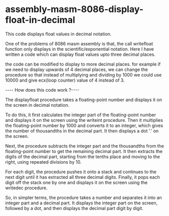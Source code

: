 # assembly-masm-8086-display-float-in-decimal

This code displays float values in decimal notation.

One of the problems of 8086 masm assembly is that, the call writefloat function only displays in the scientific/exponential notation. Here I have written a code which can display float values upto three decimal places.

the code can be modified to display to more decimal places. for example if we need to display upwards of 4 decimal places, we can change the procedure so that instead of multiplying and dividing by 1000 we could use 10000 and give ecx(loop counter) value of 4 instead of 3.

---- How does this code work ?----

The displayfloat procedure takes a floating-point number and displays it on the screen in decimal notation.

To do this, it first calculates the integer part of the floating-point number and displays it on the screen using the writeint procedure. Then it multiplies the floating-point number by 1000 and converts it to an integer, which gives the number of thousandths in the decimal part. It then displays a dot '.' on the screen.

Next, the procedure subtracts the integer part and the thousandths from the floating-point number to get the remaining decimal part. It then extracts the digits of the decimal part, starting from the tenths place and moving to the right, using repeated divisions by 10.

For each digit, the procedure pushes it onto a stack and continues to the next digit until it has extracted all three decimal digits. Finally, it pops each digit off the stack one by one and displays it on the screen using the writedec procedure.

So, in simpler terms, the procedure takes a number and separates it into an integer part and a decimal part. It displays the integer part on the screen, followed by a dot, and then displays the decimal part digit by digit.
